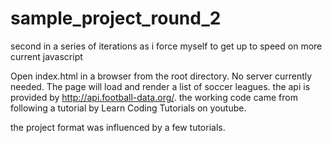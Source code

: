 # sample_project_round_2
second in a series of iterations as i force myself to get up to speed on more current javascript

Open index.html in a browser from the root directory. No server currently needed.
The page will load and render a list of soccer leagues. the api is provided by http://api.football-data.org/.
the working code came from following a tutorial by Learn Coding Tutorials on youtube.

the project format was influenced by a few tutorials.